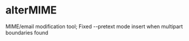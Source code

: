 # alterMIME
MIME/email modification tool; Fixed --pretext mode insert when multipart boundaries found
